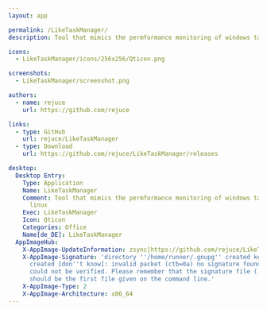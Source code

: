 ```yaml
---
layout: app

permalink: /LikeTaskManager/
description: Tool that mimics the permformance monitoring of windows task manager under linux

icons:
  - LikeTaskManager/icons/256x256/Qticon.png

screenshots:
  - LikeTaskManager/screenshot.png

authors:
  - name: rejuce
    url: https://github.com/rejuce

links:
  - type: GitHub
    url: rejuce/LikeTaskManager
  - type: Download
    url: https://github.com/rejuce/LikeTaskManager/releases

desktop:
  Desktop Entry:
    Type: Application
    Name: LikeTaskManager
    Comment: Tool that mimics the permformance monitoring of windows task manager under
      linux
    Exec: LikeTaskManager
    Icon: Qticon
    Categories: Office
    Name[de_DE]: LikeTaskManager
  AppImageHub:
    X-AppImage-UpdateInformation: zsync|https://github.com/rejuce/LikeTaskManager/releases/latest/download/LikeTaskManager-x86_64.AppImage.zsync
    X-AppImage-Signature: 'directory ''/home/runner/.gnupg'' created keybox ''/home/runner/.gnupg/pubring.kbx''
      created [don''t know]: invalid packet (ctb=0a) no signature found the signature
      could not be verified. Please remember that the signature file (.sig or .asc)
      should be the first file given on the command line.'
    X-AppImage-Type: 2
    X-AppImage-Architecture: x86_64
---
```

